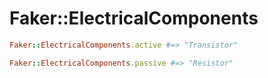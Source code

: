 # Faker::ElectricalComponents

```ruby
Faker::ElectricalComponents.active #=> "Transistor"

Faker::ElectricalComponents.passive #=> "Resistor"
```
